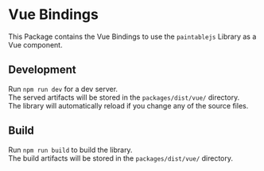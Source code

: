 # Vue Bindings

This Package contains the Vue Bindings to use the `paintablejs` Library as a Vue component.

## Development

Run `npm run dev` for a dev server.  
The served artifacts will be stored in the `packages/dist/vue/` directory.  
The library will automatically reload if you change any of the source files.

## Build

Run `npm run build` to build the library.  
The build artifacts will be stored in the `packages/dist/vue/` directory.
